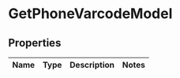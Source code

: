 
# GetPhoneVarcodeModel

## Properties
Name | Type | Description | Notes
------------ | ------------- | ------------- | -------------



